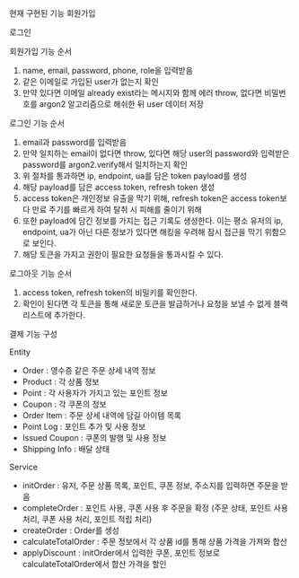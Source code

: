 현재 구현된 기능
회원가입

로그인

회원가입 기능 순서
1. name, email, password, phone, role을 입력받음
2. 같은 이메일로 가입된 user가 없는지 확인
3. 만약 있다면 이메일 already exist라는 메시지와 함께 에러 throw, 없다면 비밀번호를 argon2 알고리즘으로 해쉬한 뒤 user 데이터 저장


로그인 기능 순서
1. email과 password를 입력받음
2. 만약 일치하는 email이 없다면 throw, 있다면 해당 user의 password와 입력받은 password를 argon2.verify해서 일치하는지 확인
3. 위 절차를 통과하면 ip, endpoint, ua를 담은 token payload를 생성
4. 해당 payload를 담은 access token, refresh token 생성
5. access token은 개인정보 유출을 막기 위해, refresh token은 access token보다 만료 주기를 빠르게 하여 탈취 시 피해를 줄이기 위해
6. 또한 payload에 담긴 정보를 가지는 접근 기록도 생성한다. 이는 평소 유저의 ip, endpoint, ua가 아닌 다른 정보가 있다면 해킹을 우려해 잠시 접근을 막기 위함으로 보인다.
7. 해당 토큰을 가지고 권한이 필요한 요청들을 통과시킬 수 있다.

로그아웃 기능 순서
1. access token, refresh token의 비밀키를 확인한다.
2. 확인이 된다면 각 토큰을 통해 새로운 토큰을 발급하거나 요청을 보낼 수 없게 블랙리스트에 추가한다.


결제 기능 구성

Entity
- Order : 영수증 같은 주문 상세 내역 정보
- Product : 각 상품 정보
- Point : 각 사용자가 가지고 있는 포인트 정보
- Coupon : 각 쿠폰의 정보
- Order Item : 주문 상세 내역에 담길 아이템 목록
- Point Log : 포인트 추가 및 사용 정보
- Issued Coupon : 쿠폰의 발행 및 사용 정보
- Shipping Info : 배달 상태

Service
- initOrder : 유저, 주문 상품 목록, 포인트, 쿠폰 정보, 주소지를 입력하면 주문을 받음
- completeOrder : 포인트 사용, 쿠폰 사용 후 주문을 확정 (주문 상태, 포인트 사용 처리, 쿠폰 사용 처리, 포인트 적립 처리)
- createOrder : Order를 생성
- calculateTotalOrder : 주문 정보에서 각 상품 id를 통해 상품 가격을 가져와 합산
- applyDiscount : initOrder에서 입력한 쿠폰, 포인트 정보로 calculateTotalOrder에서 합산 가격을 할인 
